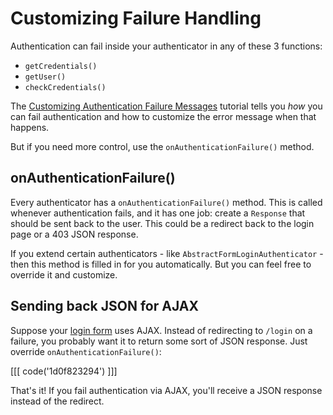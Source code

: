 # Customizing Failure Handling


Authentication can fail inside your authenticator in any of these 3 functions:

* `getCredentials()`
* `getUser()`
* `checkCredentials()`

The [Customizing Authentication Failure Messages](error-messages) tutorial tells
you *how* you can fail authentication and how to customize the error message when
that happens.

But if you need more control, use the `onAuthenticationFailure()` method.

## onAuthenticationFailure()

Every authenticator has a `onAuthenticationFailure()` method. This is called whenever
authentication fails, and it has one job: create a `Response` that should be sent
back to the user. This could be a redirect back to the login page or a 403 JSON
response.

If you extend certain authenticators - like `AbstractFormLoginAuthenticator` - then
this method is filled in for you automatically. But you can feel free to override
it and customize.

## Sending back JSON for AJAX

Suppose your [login form](login-form) uses AJAX. Instead of redirecting to `/login`
on a failure, you probably want it to return some sort of JSON response. Just
override `onAuthenticationFailure()`:

[[[ code('1d0f823294') ]]]

That's it! If you fail authentication via AJAX, you'll receive a JSON response instead
of the redirect.

